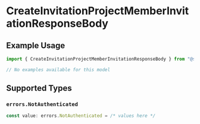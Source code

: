 # CreateInvitationProjectMemberInvitationResponseBody

## Example Usage

```typescript
import { CreateInvitationProjectMemberInvitationResponseBody } from "@starton/sdk/sdk/models/errors";

// No examples available for this model
```

## Supported Types

### `errors.NotAuthenticated`

```typescript
const value: errors.NotAuthenticated = /* values here */
```

